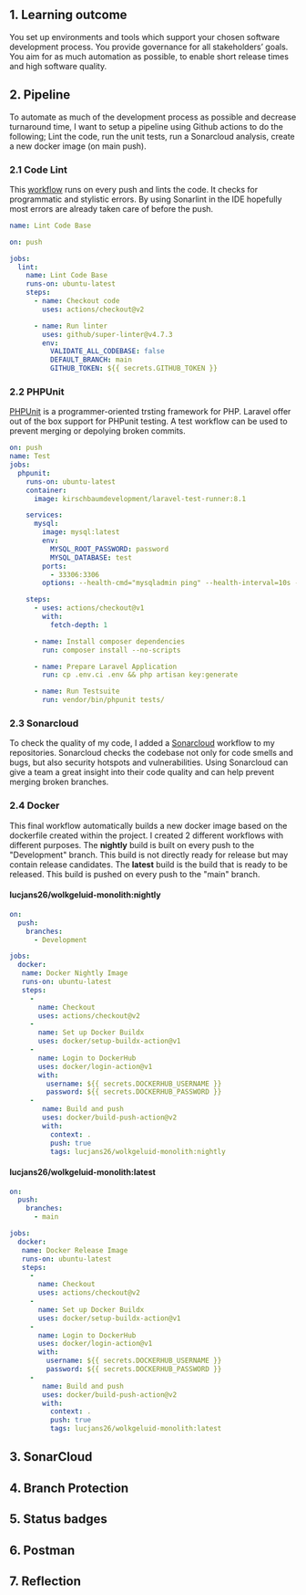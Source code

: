 ## 1. Learning outcome
You set up environments and tools which support your chosen software development process. You provide governance for all stakeholders’ goals. You aim for as much automation as possible, to enable short release times and high software quality.

## 2. Pipeline 
To automate as much of the development process as possible and decrease turnaround time, I want to setup a pipeline using Github actions to do the following; Lint the code, run the unit tests, run a Sonarcloud analysis, create a new docker image (on main push).

### 2.1 Code Lint
This [workflow](https://github.com/github/super-linter) runs on every push and lints the code. It checks for programmatic and stylistic errors. By using Sonarlint in the IDE hopefully most errors are already taken care of before the push.

```yaml
name: Lint Code Base

on: push

jobs:
  lint:
    name: Lint Code Base
    runs-on: ubuntu-latest
    steps:
      - name: Checkout code
        uses: actions/checkout@v2

      - name: Run linter
        uses: github/super-linter@v4.7.3
        env:
          VALIDATE_ALL_CODEBASE: false
          DEFAULT_BRANCH: main
          GITHUB_TOKEN: ${{ secrets.GITHUB_TOKEN }}
``` 

### 2.2 PHPUnit
[PHPUnit](https://phpunit.de/) is a programmer-oriented trsting framework for PHP. Laravel offer out of the box support for PHPunit testing. A test workflow can be used to prevent merging or depolying broken commits.

```yaml
on: push
name: Test
jobs:
  phpunit:
    runs-on: ubuntu-latest
    container:
      image: kirschbaumdevelopment/laravel-test-runner:8.1

    services:
      mysql:
        image: mysql:latest
        env:
          MYSQL_ROOT_PASSWORD: password
          MYSQL_DATABASE: test
        ports:
          - 33306:3306
        options: --health-cmd="mysqladmin ping" --health-interval=10s --health-timeout=5s --health-retries=3

    steps:
      - uses: actions/checkout@v1
        with:
          fetch-depth: 1

      - name: Install composer dependencies
        run: composer install --no-scripts

      - name: Prepare Laravel Application
        run: cp .env.ci .env && php artisan key:generate

      - name: Run Testsuite
        run: vendor/bin/phpunit tests/
```

### 2.3 Sonarcloud
To check the quality of my code, I added a [Sonarcloud](https://sonarcloud.io/) workflow to my repositories. Sonarcloud checks the codebase not only for code smells and bugs, but also security hotspots and vulnerabilities. Using Sonarcloud can give a team a great insight into their code quality and can help prevent merging broken branches.

### 2.4 Docker
This final workflow automatically builds a new docker image based on the dockerfile created within the project. I created 2 different workflows with different purposes. The **nightly** build is built on every push to the "Development" branch. This build is not directly ready for release but may contain release candidates. The **latest** build is the build that is ready to be released. This build is pushed on every push to the "main" branch.

#### lucjans26/wolkgeluid-monolith:nightly
```yaml
on:
  push:
    branches:
      - Development

jobs:
  docker:
   name: Docker Nightly Image
   runs-on: ubuntu-latest
   steps:
     -
       name: Checkout
       uses: actions/checkout@v2
     -
       name: Set up Docker Buildx
       uses: docker/setup-buildx-action@v1
     -
       name: Login to DockerHub
       uses: docker/login-action@v1
       with:
         username: ${{ secrets.DOCKERHUB_USERNAME }}
         password: ${{ secrets.DOCKERHUB_PASSWORD }}
     -
        name: Build and push
        uses: docker/build-push-action@v2
        with:
          context: .
          push: true
          tags: lucjans26/wolkgeluid-monolith:nightly
```

#### lucjans26/wolkgeluid-monolith:latest
```yaml
on:
  push:
    branches:
      - main

jobs:
  docker:
   name: Docker Release Image
   runs-on: ubuntu-latest
   steps:
     -
       name: Checkout
       uses: actions/checkout@v2
     -
       name: Set up Docker Buildx
       uses: docker/setup-buildx-action@v1
     -
       name: Login to DockerHub
       uses: docker/login-action@v1
       with:
         username: ${{ secrets.DOCKERHUB_USERNAME }}
         password: ${{ secrets.DOCKERHUB_PASSWORD }}
     -
        name: Build and push
        uses: docker/build-push-action@v2
        with:
          context: .
          push: true
          tags: lucjans26/wolkgeluid-monolith:latest
```

## 3. SonarCloud

## 4. Branch Protection

## 5. Status badges

## 6. Postman

## 7. Reflection
